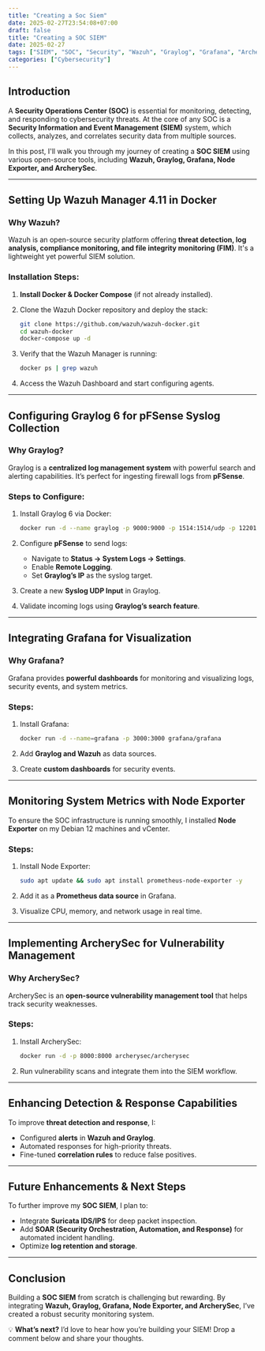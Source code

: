 ```yaml
---
title: "Creating a Soc Siem"
date: 2025-02-27T23:54:08+07:00
draft: false
title: "Creating a SOC SIEM"
date: 2025-02-27
tags: ["SIEM", "SOC", "Security", "Wazuh", "Graylog", "Grafana", "ArcherySec"]
categories: ["Cybersecurity"]
---
```


## Introduction

A **Security Operations Center (SOC)** is essential for monitoring, detecting, and responding to cybersecurity threats. At the core of any SOC is a **Security Information and Event Management (SIEM)** system, which collects, analyzes, and correlates security data from multiple sources.

In this post, I'll walk you through my journey of creating a **SOC SIEM** using various open-source tools, including **Wazuh, Graylog, Grafana, Node Exporter, and ArcherySec**.

---

## Setting Up Wazuh Manager 4.11 in Docker

### Why Wazuh?
Wazuh is an open-source security platform offering **threat detection, log analysis, compliance monitoring, and file integrity monitoring (FIM)**. It's a lightweight yet powerful SIEM solution.

### Installation Steps:
1. **Install Docker & Docker Compose** (if not already installed).
2. Clone the Wazuh Docker repository and deploy the stack:

   ```bash
   git clone https://github.com/wazuh/wazuh-docker.git
   cd wazuh-docker
   docker-compose up -d
   ```

3. Verify that the Wazuh Manager is running:

   ```bash
   docker ps | grep wazuh
   ```

4. Access the Wazuh Dashboard and start configuring agents.

---

## Configuring Graylog 6 for pFSense Syslog Collection

### Why Graylog?
Graylog is a **centralized log management system** with powerful search and alerting capabilities. It’s perfect for ingesting firewall logs from **pFSense**.

### Steps to Configure:
1. Install Graylog 6 via Docker:

   ```bash
   docker run -d --name graylog -p 9000:9000 -p 1514:1514/udp -p 12201:12201/udp graylog/graylog
   ```

2. Configure **pFSense** to send logs:
   - Navigate to **Status → System Logs → Settings**.
   - Enable **Remote Logging**.
   - Set **Graylog’s IP** as the syslog target.

3. Create a new **Syslog UDP Input** in Graylog.

4. Validate incoming logs using **Graylog’s search feature**.

---

## Integrating Grafana for Visualization

### Why Grafana?
Grafana provides **powerful dashboards** for monitoring and visualizing logs, security events, and system metrics.

### Steps:
1. Install Grafana:

   ```bash
   docker run -d --name=grafana -p 3000:3000 grafana/grafana
   ```

2. Add **Graylog and Wazuh** as data sources.
3. Create **custom dashboards** for security events.

---

## Monitoring System Metrics with Node Exporter

To ensure the SOC infrastructure is running smoothly, I installed **Node Exporter** on my Debian 12 machines and vCenter.

### Steps:
1. Install Node Exporter:

   ```bash
   sudo apt update && sudo apt install prometheus-node-exporter -y
   ```

2. Add it as a **Prometheus data source** in Grafana.
3. Visualize CPU, memory, and network usage in real time.

---

## Implementing ArcherySec for Vulnerability Management

### Why ArcherySec?
ArcherySec is an **open-source vulnerability management tool** that helps track security weaknesses.

### Steps:
1. Install ArcherySec:

   ```bash
   docker run -d -p 8000:8000 archerysec/archerysec
   ```

2. Run vulnerability scans and integrate them into the SIEM workflow.

---

## Enhancing Detection & Response Capabilities

To improve **threat detection and response**, I:
- Configured **alerts** in **Wazuh and Graylog**.
- Automated responses for high-priority threats.
- Fine-tuned **correlation rules** to reduce false positives.

---

## Future Enhancements & Next Steps

To further improve my **SOC SIEM**, I plan to:
- Integrate **Suricata IDS/IPS** for deep packet inspection.
- Add **SOAR (Security Orchestration, Automation, and Response)** for automated incident handling.
- Optimize **log retention and storage**.

---

## Conclusion

Building a **SOC SIEM** from scratch is challenging but rewarding. By integrating **Wazuh, Graylog, Grafana, Node Exporter, and ArcherySec**, I’ve created a robust security monitoring system.

💡 **What’s next?** I’d love to hear how you’re building your SIEM! Drop a comment below and share your thoughts.
